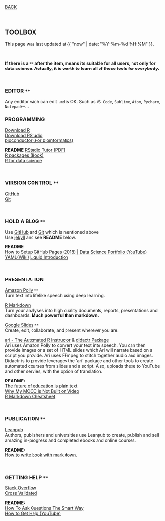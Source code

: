 [BACK](../road-to-data-science/)

<br>

## TOOLBOX

This page was last updated at {{ "now" | date: "%Y-%m-%d %H:%M" }}.

<br>

**If there is a `**` after the item, means its suitable for all users, not only for data science. Actually, it is worth to learn all of these tools for everybody.**  

<br>

### EDITOR `**`  
Any enditor wich can edit `.md` is OK. Such as `VS Code`, `Sublime`, `Atom`, `Pycharm`, `Notepad++`...  

### PROGRAMMING
[Download R](https://cran.r-project.org/)  
[Download RStudio](https://www.rstudio.com/products/rstudio/download/)  
[bioconductor (For bioinformatics)](https://www.bioconductor.org/)  

**README**
[RStudio Tutor (PDF)](https://github.com/rstudio/cheatsheets/raw/master/rstudio-ide.pdf)  
[R packages (Book)](http://r-pkgs.had.co.nz/)  
[R for data science](https://r4ds.had.co.nz/)

<br>

### VIRSION CONTROL `**`
[GitHub](https://github.com/)  
[Git](https://git-scm.com/download)  

<br>

### HOLD A BLOG `**`
Use [GitHub](https://github.com/) and [Git](https://git-scm.com/download) which is mentioned above.  
Use [jekyll](https://jekyllrb.com/) and see **README** below.

**README**  
[How to Setup GitHub Pages (2018) | Data Science Portfolio (YouTube)](https://www.youtube.com/watch?v=qWrcgHwSG8M&t=329s)  
[YAML(Wiki)](https://en.wikipedia.org/wiki/YAML)
[Liquid Introduction](https://shopify.github.io/liquid/basics/introduction/)

<br>

### PRESENTATION
[Amazon Polly](https://aws.amazon.com/polly/) `**`  
Turn text into lifelike speech using deep learning.  
 
[R Markdown](https://rmarkdown.rstudio.com/)  
Turn your analyses into high quality documents, reports, presentations and dashboards. **Much powerful than markdown.**  

[Google Slides](https://www.google.com/slides/about/) `**`    
Create, edit, collaborate, and present wherever you are.  

[ari - The Automated R Instructor](https://www.coursera.org/learn/data-scientists-tools/lecture/enUSz/why-automated-videos) & [didactr Package](https://github.com/muschellij2/didactr)   
Ari uses Amazon Polly to convert your text into speech. You can then provide images or a set of HTML slides which Ari will narrate based on a script you provide. Ari uses FFmpeg to stitch together audio and images.  
Didactr is to provide leverages the ‘ari’ package and other tools to create automated courses from slides and a script. Also, uploads these to YouTube and other servies, with the option of translation.  

**README:**  
[The future of education is plain text](https://simplystatistics.org/2017/06/13/the-future-of-education-is-plain-text/)  
[Why My MOOC is Not Built on Video](https://www.class-central.com/report/why-my-mooc-is-not-built-on-video/)  
[R Markdown Cheatsheet](http://www.rstudio.com/wp-content/uploads/2016/03/rmarkdown-cheatsheet-2.0.pdf)  

<br>

### PUBLICATION `**`
[Leanpub](https://leanpub.com/)  
Authors, publishers and universities use Leanpub to create, publish and sell amazing in-progress and completed ebooks and online courses.  

**README:**  
[How to write book with mark down.](https://leanpub.com/markua/read#leanpub-auto-quizzes-and-exercises)  

<br>

### GETTING HELP `**`
[Stack Overflow](https://stackoverflow.com/)  
[Cross Validated](https://stats.stackexchange.com/)  

**README:**  
[How To Ask Questions The Smart Way](http://www.catb.org/esr/faqs/smart-questions.html)  
[How to Get Help (YouTube)](https://www.youtube.com/watch?v=ZFaWxxzouCY&feature=youtu.be)  






